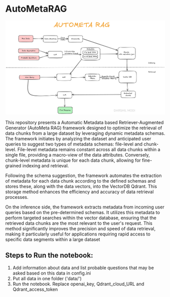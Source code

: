 # AutoMetaRAG

![Diagram](https://github.com/darshil3011/AutoMetaRAG/blob/main/autometaRAG.png)

This repository presents a Automatic Metadata based Retriever-Augmented Generator (AutoMeta RAG) framework designed to optimize the retrieval of data chunks from a large dataset by leveraging dynamic metadata schemas. The framework initiates by analyzing the dataset and anticipated user queries to suggest two types of metadata schemas: file-level and chunk-level. File-level metadata remains constant across all data chunks within a single file, providing a macro-view of the data attributes. Conversely, chunk-level metadata is unique for each data chunk, allowing for fine-grained indexing and retrieval.

Following the schema suggestion, the framework automates the extraction of metadata for each data chunk according to the defined schemas and stores these, along with the data vectors, into the VectorDB Qdrant. This storage method enhances the efficiency and accuracy of data retrieval processes.

On the inference side, the framework extracts metadata from incoming user queries based on the pre-determined schemas. It utilizes this metadata to perform targeted searches within the vector database, ensuring that the retrieved data chunks are the most relevant to the user's request. This method significantly improves the precision and speed of data retrieval, making it particularly useful for applications requiring rapid access to specific data segments within a large dataset


## Steps to Run the notebook:

1. Add information about data and list probable questions that may be asked based on this data in config.ini
2. Put all data in one folder ('data/')
3. Run the notebook. Replace openai_key, Qdrant_cloud_URL and Qdrant_access_token
